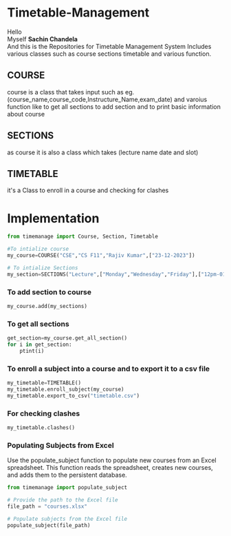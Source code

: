 # Timetable-Management

Hello \
Myself **Sachin Chandela**\
And this is the Repositories for Timetable Management System
Includes various classes such as course sections timetable and various function.

## COURSE

course is a class that takes input such as eg.(course_name,course_code,Instructure_Name,exam_date) and varoius function like to get all sections to add section and to print basic information about course

## SECTIONS

as course it is also a class which takes (lecture name date and slot) 

## TIMETABLE
it's a Class to enroll in a course and checking for clashes 

# Implementation 
```python
from timemanage import Course, Section, Timetable

#To intialize course
my_course=COURSE("CSE","CS F11","Rajiv Kumar",["23-12-2023"])

# To intialize Sections
my_section=SECTIONS("Lecture",["Monday","Wednesday","Friday"],["12pm-01pm","12pm-01pm","12pm-01pm"])
```

### To add section to course
``` python
my_course.add(my_sections)
```

### To get all sections
``` python
get_section=my_course.get_all_section()
for i in get_section:
    ptint(i)
```

### To enroll a subject into a course and to export it to a csv file
``` python
my_timetable=TIMETABLE()
my_timetable.enroll_subject(my_course)
my_timetable.export_to_csv("timetable.csv")
```

### For checking clashes 
``` python
my_timetable.clashes()

```
### Populating Subjects from Excel

Use the populate_subject function to populate new courses from an Excel spreadsheet. This function reads the spreadsheet, creates new courses, and adds them to the persistent database.

```python
from timemanage import populate_subject

# Provide the path to the Excel file
file_path = "courses.xlsx"

# Populate subjects from the Excel file
populate_subject(file_path)
```






